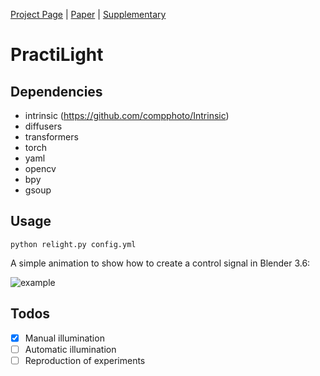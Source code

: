 [Project Page](https://yoterel.github.io/practi_light-project-page/) | [Paper]() | [Supplementary]()

# PractiLight

## Dependencies
 - intrinsic (https://github.com/compphoto/Intrinsic)
 - diffusers
 - transformers
 - torch
 - yaml
 - opencv
 - bpy
 - gsoup

## Usage

`python relight.py config.yml`

A simple animation to show how to create a control signal in Blender 3.6:

![example](https://github.com/yoterel/practi_light/blob/main/resource/example.gif)



## Todos
- [x] Manual illumination
- [ ] Automatic illumination
- [ ] Reproduction of experiments
